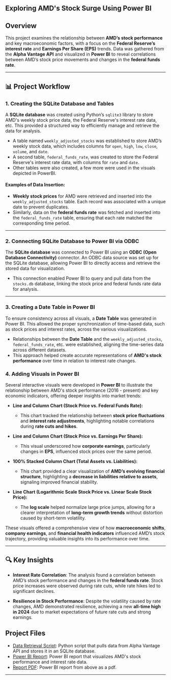 ## **Exploring AMD's Stock Surge Using Power BI** 

## **Overview**

This project examines the relationship between **AMD’s stock performance** and key macroeconomic factors, with a focus on the **Federal Reserve’s interest rate** and **Earnings Per Share (EPS)** trends. Data was gathered from the **Alpha Vantage API** and visualized in **Power BI** to reveal correlations between AMD’s stock price movements and changes in the **federal funds rate**.

---

## **📊 Project Workflow**

### 1. **Creating the SQLite Database and Tables**

A **SQLite database** was created using Python’s `sqlite3` library to store AMD's weekly stock price data, the Federal Reserve's interest rate data, etc. This provided a structured way to efficiently manage and retrieve the data for analysis.

- A table named `weekly_adjusted_stocks` was established to store AMD’s weekly stock data, which includes columns for `open`, `high`, `low`, `close`, `volume`, and `date`.
- A second table, `federal_funds_rate`, was created to store the Federal Reserve's interest rate data, with columns for `rate` and `date`.
- Other tables were also created, a few more were used in the visuals depicted in PowerBI.

#### **Examples of Data Insertion:**
- **Weekly stock prices** for AMD were retrieved and inserted into the `weekly_adjusted_stocks` table. Each record was associated with a unique date to prevent duplicates.
- Similarly, data on the **federal funds rate** was fetched and inserted into the `federal_funds_rate` table, ensuring that each rate matched the corresponding time period.

---

### 2. **Connecting SQLite Database to Power BI via ODBC**

The **SQLite database** was connected to Power BI using an **ODBC (Open Database Connectivity)** connector. An ODBC data source was set up for the SQLite database, allowing Power BI to directly access and retrieve the stored data for visualization.

- This connection enabled Power BI to query and pull data from the `stocks.db` database, linking the stock price and federal funds rate data for analysis.

---

### 3. **Creating a Date Table in Power BI**

To ensure consistency across all visuals, a **Date Table** was generated in Power BI. This allowed the proper synchronization of time-based data, such as stock prices and interest rates, across the various visualizations.

- Relationships between the **Date Table** and the `weekly_adjusted_stocks`, `federal_funds_rate`, etc. were established, aligning the time-series data across different datasets.
- This approach helped create accurate representations of **AMD's stock performance** over time in relation to interest rate changes.

### 4. **Adding Visuals in Power BI**

Several interactive visuals were developed in **Power BI** to illustrate the relationship between AMD's stock performance (2016 - present) and key economic indicators, offering deeper insights into market trends:

- **Line and Column Chart (Stock Price vs. Federal Funds Rate):**
   - This chart tracked the relationship between **stock price fluctuations** and **interest rate adjustments**, highlighting notable correlations during **rate cuts and hikes**.

- **Line and Column Chart (Stock Price vs. Earnings Per Share):**
   - This visual underscored how **corporate earnings**, particularly changes in **EPS**, influenced stock prices over the same period.

- **100% Stacked Column Chart (Total Assets vs. Liabilities):**
   - This chart provided a clear visualization of **AMD’s evolving financial structure**, highlighting a **decrease in liabilities relative to assets**, signaling improved financial stability.

- **Line Chart (Logarithmic Scale Stock Price vs. Linear Scale Stock Price):**
   - The **log scale** helped normalize large price jumps, allowing for a clearer interpretation of **long-term growth trends** without distortion caused by short-term volatility.

These visuals offered a comprehensive view of how **macroeconomic shifts**, **company earnings**, and **financial health indicators** influenced AMD’s stock trajectory, providing valuable insights into its performance over time.

---

## **🔍 Key Insights**

- **Interest Rate Correlation**: The analysis found a correlation between AMD’s stock performance and changes in the **federal funds rate**. Stock price increases were observed during rate cuts, while rate hikes led to significant declines.
  
- **Resilience in Stock Performance**: Despite the volatility caused by rate changes, AMD demonstrated resilience, achieving a new **all-time high in 2024** due to market expectations of future rate cuts and strong earnings.

## Project Files

- [Data Retrieval Script](AMD_Stock_Data.py): Python script that pulls data from Alpha Vantage API and stores it in an SQLite database.
- [Power BI Report](AMD_Stock_Analysis.pbix): Power BI report that visualizes AMD's stock performance and interest rate data.
- [Report PDF](AMD_Stock_Analysis.pdf): Power BI report from above as a pdf.

---
